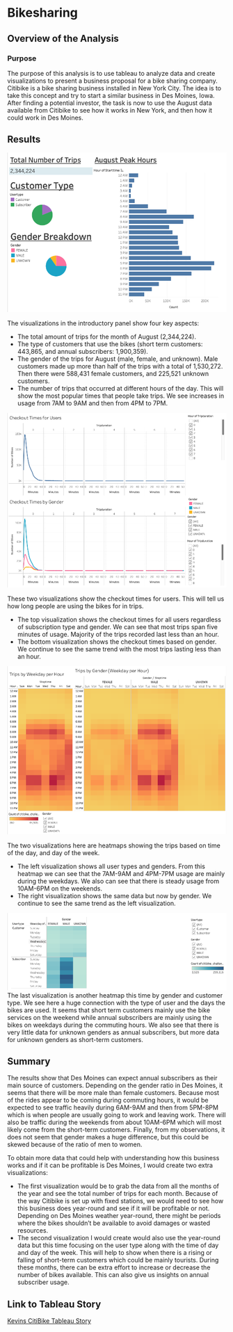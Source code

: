 # Bikesharing


## Overview of the Analysis
### Purpose
The purpose of this analysis is to use tableau to analyze data and create visualizations to present a business proposal for a bike sharing company. Citibike is a bike sharing business installed in New York City. The idea is to take this concept and try to start a similar business in Des Moines, Iowa. After finding a potential investor, the task is now to use the August data available from Citibike to see how it works in New York, and then how it could work in Des Moines. 


## Results
![viz_1](https://github.com/DaniliukK95/bikesharing/blob/main/images/viz_1.png)

The visualizations in the introductory panel show four key aspects:
- The total amount of trips for the month of August (2,344,224). 
- The type of customers that use the bikes (short term customers: 443,865, and annual subscribers: 1,900,359).
- The gender of the trips for August (male, female, and unknown). Male customers made up more than half of the trips with a total of 1,530,272. Then there were 588,431 female customers, and 225,521 unknown customers. 
- The number of trips that occurred at different hours of the day. This will show the most popular times that people take trips. We see increases in usage from 7AM to 9AM and then from 4PM to 7PM. 

![viz_2](https://github.com/DaniliukK95/bikesharing/blob/main/images/viz_2.png)

These two visualizations show the checkout times for users. This will tell us how long people are using the bikes for in trips.
- The top visualization shows the checkout times for all users regardless of subscription type and gender. We can see that most trips span five minutes of usage. Majority of the trips recorded last less than an hour. 
- The bottom visualization shows the checkout times based on gender. We continue to see the same trend with the most trips lasting less than an hour. 


![viz_3](https://github.com/DaniliukK95/bikesharing/blob/main/images/viz_3.png)

The two visualizations here are heatmaps showing the trips based on time of the day, and day of the week. 
- The left visualization shows all user types and genders. From this heatmap we can see that the 7AM-9AM and 4PM-7PM usage are mainly during the weekdays. We also can see that there is steady usage from 10AM-6PM on the weekends. 
- The right visualization shows the same data but now by gender. We continue to see the same trend as the left visualization.

![viz_4](https://github.com/DaniliukK95/bikesharing/blob/main/images/viz_4.png)
The last visualization is another heatmap this time by gender and customer type. We see here a huge connection with the type of user and the days the bikes are used. It seems that short term customers mainly use the bike services on the weekend while annual subscribers are mainly using the bikes on weekdays during the commuting hours. We also see that there is very little data for unknown genders as annual subscribers, but more data for unknown genders as short-term customers. 


## Summary
The results show that Des Moines can expect annual subscribers as their main source of customers. Depending on the gender ratio in Des Moines, it seems that there will be more male than female customers. Because most of the rides appear to be coming during commuting hours, it would be expected to see traffic heavily during 6AM-9AM and then from 5PM-8PM which is when people are usually going to work and leaving work. There will also be traffic during the weekends from about 10AM-6PM which will most likely come from the short-term customers. Finally, from my observations, it does not seem that gender makes a huge difference, but this could be skewed because of the ratio of men to women. 

To obtain more data that could help with understanding how this business works and if it can be profitable is Des Moines, I would create two extra visualizations: 
- The first visualization would be to grab the data from all the months of the year and see the total number of trips for each month. Because of the way Citibike is set up with fixed stations, we would need to see how this business does year-round and see if it will be profitable or not. Depending on Des Moines weather year-round, there might be periods where the bikes shouldn’t be available to avoid damages or wasted resources. 
- The second visualization I would create would also use the year-round data but this time focusing on the user type along with the time of day and day of the week. This will help to show when there is a rising or falling of short-term customers which could be mainly tourists. During these months, there can be extra effort to increase or decrease the number of bikes available. This can also give us insights on annual subscriber usage. 


## Link to Tableau Story
[Kevins CitiBike Tableau Story](https://public.tableau.com/app/profile/kevin.daniliuk/viz/CitibikeAnalysis_16679485688230/CitiBikeChallengeStory)
